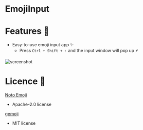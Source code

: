 # EmojiInput

# Features 🥳

- Easy-to-use emoji input app ✨
    - Press `Ctrl + Shift + :` and the input window will pop up ⚡

![screenshot](https://i.gyazo.com/78a3cf679f258acbf6dbc40f12e8acf3.gif)


# Licence 🙇

[Noto Emoji](https://github.com/googlefonts/noto-emoji)

  - Apache-2.0 license

[gemoji](https://github.com/github/gemoji)

   - MIT license
